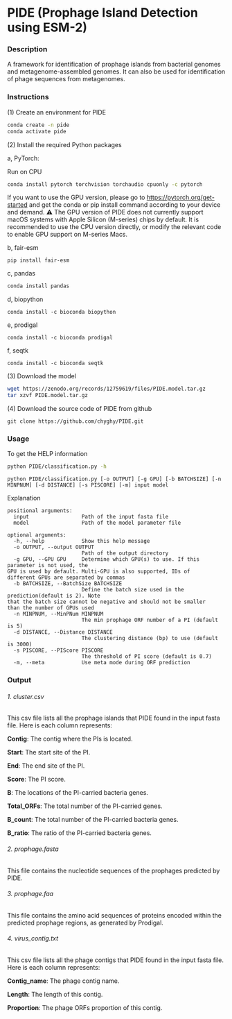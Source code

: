 # PIDE (Prophage Island Detection using ESM-2)



### Description

A framework for identification of prophage islands from bacterial genomes and metagenome-assembled genomes. It can also be used for identification of phage sequences from metagenomes.

### Instructions

(1) Create an environment for PIDE

```bash
conda create -n pide
conda activate pide
```

(2) Install the required Python packages

a, PyTorch:

Run on CPU

```bash
conda install pytorch torchvision torchaudio cpuonly -c pytorch
```

If you want to use the GPU version, please go to https://pytorch.org/get-started and get the conda or pip install command according to your device and demand.
⚠️ The GPU version of PIDE does not currently support macOS systems with Apple Silicon (M-series) chips by default. It is recommended to use the CPU version directly, or modify the relevant code to enable GPU support on M-series Macs.

b, fair-esm

``` 
pip install fair-esm
```

c, pandas

```bash
conda install pandas
```

d, biopython

```
conda install -c bioconda biopython
```

e, prodigal

```
conda install -c bioconda prodigal
```

f, seqtk

```
conda install -c bioconda seqtk
```

(3) Download the model

```bash
wget https://zenodo.org/records/12759619/files/PIDE.model.tar.gz
tar xzvf PIDE.model.tar.gz
```

(4) Download the source code of PIDE from github

```
git clone https://github.com/chyghy/PIDE.git
```

### Usage

To get the HELP information

```bash
python PIDE/classification.py -h
```

```
python PIDE/classification.py [-o OUTPUT] [-g GPU] [-b BATCHSIZE] [-n MINPNUM] [-d DISTANCE] [-s PISCORE] [-m] input model
```

Explanation

```
positional arguments:
  input                 Path of the input fasta file
  model                 Path of the model parameter file

optional arguments:
  -h, --help            Show this help message
  -o OUTPUT, --output OUTPUT
                        Path of the output directory
  -g GPU, --GPU GPU     Determine which GPU(s) to use. If this parameter is not used, the 												GPU is used by default. Multi-GPU is also supported, IDs of 															different GPUs are separated by commas
  -b BATCHSIZE, --BatchSize BATCHSIZE
                        Define the batch size used in the prediction(default is 2). Note 													that the batch size cannot be negative and should not be smaller 													than the number of GPUs used
  -n MINPNUM, --MinPNum MINPNUM
                        The min prophage ORF number of a PI (default is 5)
  -d DISTANCE, --Distance DISTANCE
                        The clustering distance (bp) to use (default is 3000)
  -s PISCORE, --PIScore PISCORE
                        The threshold of PI score (default is 0.7)
  -m, --meta            Use meta mode during ORF prediction
```



### Output

###### 1. cluster.csv

This csv file lists all the prophage islands that PIDE found in the input fasta file. Here is each column represents:

**Contig**: The contig where the PIs is located.

**Start**: The start site of the PI.

**End**: The end site of the PI.

**Score**: The PI score.

**B**: The locations of the PI-carried bacteria genes.

**Total_ORFs**: The total number of the PI-carried genes.

**B_count**: The total number of the PI-carried bacteria genes.

**B_ratio**: The ratio of the PI-carried bacteria genes.

###### 2. prophage.fasta

This file contains the nucleotide sequences of the prophages predicted by PIDE.

###### 3. prophage.faa

This file contains the amino acid sequences of proteins encoded within the predicted prophage regions, as generated by Prodigal.

###### 4. virus_contig.txt

This csv file lists all the phage contigs that PIDE found in the input fasta file. Here is each column represents:

**Contig_name**: The phage contig name.

**Length**: The length of this contig.

**Proportion**: The phage ORFs proportion of this contig.
